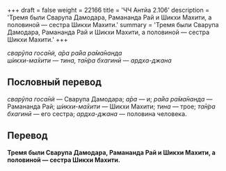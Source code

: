 +++
draft = false
weight = 22166
title = 'ЧЧ Антйа 2.106'
description = 'Тремя были Сварупа Дамодара, Рамананда Рай и Шикхи Махити, а половиной — сестра Шикхи Махити.'
summary = 'Тремя были Сварупа Дамодара, Рамананда Рай и Шикхи Махити, а половиной — сестра Шикхи Махити.'
+++

_сварӯпа госа̄н̃и, а̄ра ра̄йа ра̄ма̄нанда  
ш́икхи-ма̄хити — тина, та̄н̇ра бхагинӣ — ардха-джана_

## Пословный перевод

_сварӯпа_ _госа̄н̃и_ — Сварупа Дамодара; _а̄ра_ — и; _ра̄йа_ _ра̄ма̄нанда_ — Рамананда Рай; _ш́икхи_\-_ма̄хити_ — Шикхи Махити; _тина_ — трое; _та̄н̇ра_ _бхагинӣ_ — его сестра; _ардха_\-_джана_ — половина человека.

## Перевод

**Тремя были Сварупа Дамодара, Рамананда Рай и Шикхи Махити, а половиной — сестра Шикхи Махити.**
